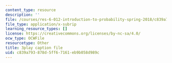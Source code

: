 ```yaml
---
content_type: resource
description: ''
file: /courses/res-6-012-introduction-to-probability-spring-2018/c839a793878d5ff67161eb9b058d989c_IX9ajyOxI.srt
file_type: application/x-subrip
learning_resource_types: []
license: https://creativecommons.org/licenses/by-nc-sa/4.0/
ocw_type: OCWFile
resourcetype: Other
title: 3play caption file
uid: c839a793-878d-5ff6-7161-eb9b058d989c
---
```

